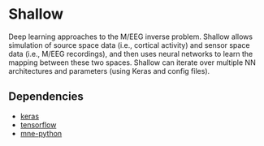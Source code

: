 
Shallow
=======

Deep learning approaches to the M/EEG inverse problem. Shallow allows 
simulation of source space data (i.e., cortical activity) and sensor space data
(i.e., M/EEG recordings), and then uses neural networks to learn the mapping 
between these two spaces. Shallow can iterate over multiple NN architectures 
and parameters (using Keras and config files).

Dependencies
------------

- [keras](https://keras.io)
- [tensorflow](https://www.tensorflow.org)
- [mne-python](https://github.com/mne-tools/mne-python)
